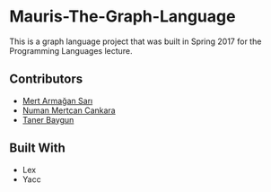 # Mauris-The-Graph-Language
This is a graph language project that was built in Spring 2017 for the Programming Languages lecture.

## Contributors

* [Mert Armağan Sarı](https://github.com/mertarmagan)
* [Numan Mertcan Cankara](https://github.com/mcankara)
* [Taner Baygun](https://github.com/tanerbaygun)

## Built With

* Lex
* Yacc
